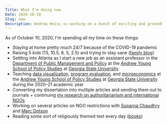 ```yaml
---
Title: What I'm doing now
Date: 2020-10-10
Slug: now
Description: Andrew Heiss is working on a bunch of exciting and groundbreaking projects
---
```


As of October 10, 2020, I'm spending all my time on these things:

* Staying at home pretty much 24/7 because of the COVID-19 pandemic
* Raising 5 kids (13, 10.5, 8, 5, 2.5) and trying to stay sane ([family blog](http://www.heissatopia.com/))
* Settling into Atlanta as I start a new job as an assistant professor in the [Department of Public Management and Policy](https://aysps.gsu.edu/public-management-policy/) at the [Andrew Young School of Policy Studies](https://aysps.gsu.edu/) at [Georgia State University](https://www.gsu.edu/)
* Teaching [data visualization](https://datavizm20.classes.andrewheiss.com/), [program evaluation](https://evalsf20.classes.andrewheiss.com/), and [microeconomics](https://econf20.classes.andrewheiss.com/) at the [Andrew Young School of Policy Studies](https://aysps.gsu.edu/) at [Georgia State University](https://www.gsu.edu/) during the 2020–21 academic year
* Converting my dissertation into multiple articles and sending them out to journals + continuing [my research on authoritarianism and international NGOs](https://www.ingoresearch.org/)
* Working on several articles on NGO restrictions with [Suparna Chaudhry](http://www.suparnachaudhry.com/) and [Marc Dotson](https://marriottschool.byu.edu/directory/details?id=50683)
* Reading some sort of religiously themed text every day ([books](https://www.goodreads.com/review/list/2733632-andrew-heiss?shelf=religious))
